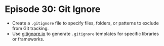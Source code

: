 # Episode 30: Git Ignore

- Create a `.gitignore` file to specify files, folders, or patterns to exclude from Git tracking.
- Use [gitignore.io](https://www.gitignore.io/) to generate `.gitignore` templates for specific libraries or frameworks.
